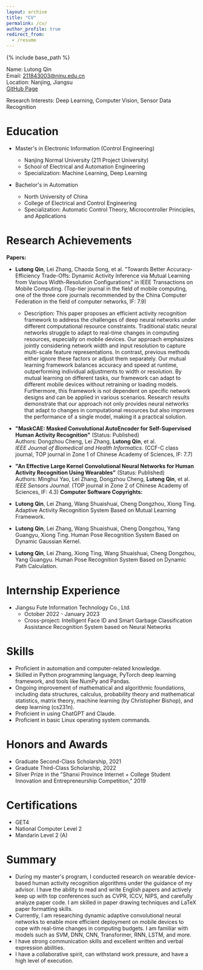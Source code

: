 ```yaml
---
layout: archive
title: "CV"
permalink: /cv/
author_profile: true
redirect_from:
  - /resume
---
```


{% include base_path %}

Name: Lutong Qin  
Email: 211843003@njnu.edu.cn  
Location: Nanjing, Jiangsu  
[GitHub Page](https://github.com/Lutong-Qin)  

Research Interests: Deep Learning, Computer Vision, Sensor Data Recognition

Education
======
* Master's in Electronic Information (Control Engineering)
  - Nanjing Normal University (211 Project University)
  - School of Electrical and Automation Engineering
  - Specialization: Machine Learning, Deep Learning
  
* Bachelor's in Automation
  - North University of China
  - College of Electrical and Control Engineering
  - Specialization: Automatic Control Theory, Microcontroller Principles, and Applications

Research Achievements
======
**Papers:**
* **Lutong Qin**, Lei Zhang, Chaoda Song, et al. "Towards Better Accuracy-Efficiency Trade-Offs: Dynamic Activity Inference via Mutual Learning from Various Width-Resolution Configurations" in IEEE Transactions on Mobile Computing. (Top-tier journal in the field of mobile computing, one of the three core journals recommended by the China Computer Federation in the field of computer networks, IF: 7.9)
    - Description: This paper proposes an efficient activity recognition framework to address the challenges of deep neural networks under different computational resource constraints. Traditional static neural networks struggle to adapt to real-time changes in computing resources, especially on mobile devices. Our approach emphasizes jointly considering network width and input resolution to capture multi-scale feature representations. In contrast, previous methods either ignore these factors or adjust them separately. Our mutual learning framework balances accuracy and speed at runtime, outperforming individual adjustments to width or resolution. By mutual learning on different tasks, our framework can adapt to different mobile devices without retraining or loading models. Furthermore, this framework is not dependent on specific network designs and can be applied in various scenarios. Research results demonstrate that our approach not only provides neural networks that adapt to changes in computational resources but also improves the performance of a single model, making it a practical solution.

* **"MaskCAE: Masked Convolutional AutoEncoder for Self-Supervised Human Activity Recognition"** (Status: Published)  
  Authors: Dongzhou Cheng, Lei Zhang, **Lutong Qin**, et al.  
  *IEEE Journal of Biomedical and Health Informatics.* (CCF-C class journal, TOP journal in Zone 1 of Chinese Academy of Sciences, IF: 7.7)

* **"An Effective Large Kernel Convolutional Neural Networks for Human Activity Recognition Using Wearables"** (Status: Published)  
  Authors: Minghui Yao, Lei Zhang, Dongzhou Cheng, **Lutong Qin**, et al.  
  *IEEE Sensors Journal.* (TOP journal in Zone 2 of Chinese Academy of Sciences, IF: 4.3)
**Computer Software Copyrights:**
* **Lutong Qin**, Lei Zhang, Wang Shuaishuai, Cheng Dongzhou, Xiong Ting. Adaptive Activity Recognition System Based on Mutual Learning Framework.
* **Lutong Qin**, Lei Zhang, Wang Shuaishuai, Cheng Dongzhou, Yang Guangyu, Xiong Ting. Human Pose Recognition System Based on Dynamic Gaussian Kernel.
* **Lutong Qin**, Lei Zhang, Xiong Ting, Wang Shuaishuai, Cheng Dongzhou, Yang Guangyu. Human Pose Recognition System Based on Dynamic Path Calculation.

Internship Experience
======
* Jiangsu Fute Information Technology Co., Ltd.
  - October 2022 - January 2023
  - Cross-project: Intelligent Face ID and Smart Garbage Classification Assistance Recognition System based on Neural Networks

Skills
======
* Proficient in automation and computer-related knowledge.
* Skilled in Python programming language, PyTorch deep learning framework, and tools like NumPy and Pandas.
* Ongoing improvement of mathematical and algorithmic foundations, including data structures, calculus, probability theory and mathematical statistics, matrix theory, machine learning (by Christopher Bishop), and deep learning (cs231n).
* Proficient in using ChatGPT and Claude.
* Proficient in basic Linux operating system commands.

Honors and Awards
======
* Graduate Second-Class Scholarship, 2021
* Graduate Third-Class Scholarship, 2022
* Silver Prize in the "Shanxi Province Internet + College Student Innovation and Entrepreneurship Competition," 2019

Certifications
======
* GET4
* National Computer Level 2
* Mandarin Level 2 (A)

Summary
======
* During my master's program, I conducted research on wearable device-based human activity recognition algorithms under the guidance of my advisor. I have the ability to read and write English papers and actively keep up with top conferences such as CVPR, ICCV, NIPS, and carefully analyze paper code. I am skilled in paper drawing techniques and LaTeX paper formatting skills.
* Currently, I am researching dynamic adaptive convolutional neural networks to enable more efficient deployment on mobile devices to cope with real-time changes in computing budgets. I am familiar with models such as SVM, DNN, CNN, Transformer, RNN, LSTM, and more.
* I have strong communication skills and excellent written and verbal expression abilities.
* I have a collaborative spirit, can withstand work pressure, and have a high level of execution.

